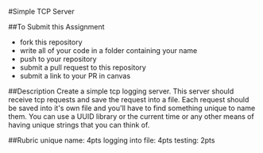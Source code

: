 #Simple TCP Server

##To Submit this Assignment
  * fork this repository
  * write all of your code in a folder containing your name
  * push to your repository
  * submit a pull request to this repository
  * submit a link to your PR in canvas

##Description
Create a simple tcp logging server. This server should receive tcp requests and save the request into a file. Each request should be saved into it's own file and you'll have to find something unique to name them. You can use a UUID library or the current time or any other means of having unique strings that you can think of.


##Rubric
unique name: 4pts
logging into file: 4pts
testing: 2pts

